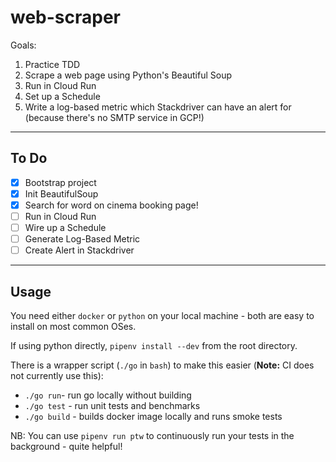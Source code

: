 # web-scraper

Goals:

1. Practice TDD
2. Scrape a web page using Python's Beautiful Soup
3. Run in Cloud Run
4. Set up a Schedule
5. Write a log-based metric which Stackdriver can have an alert for (because there's no SMTP service in GCP!)

---

## To Do

- [x] Bootstrap project
- [x] Init BeautifulSoup
- [x] Search for word on cinema booking page!
- [ ] Run in Cloud Run
- [ ] Wire up a Schedule
- [ ] Generate Log-Based Metric
- [ ] Create Alert in Stackdriver

---

## Usage

You need either `docker` or `python` on your local machine - both are easy to install on most common OSes.

If using python directly, `pipenv install --dev` from the root directory.

There is a wrapper script (`./go` in `bash`) to make this easier (**Note:** CI does not currently use this):

- `./go run`- run go locally without building
- `./go test` - run unit tests and benchmarks
- `./go build` - builds docker image locally and runs smoke tests

NB: You can use `pipenv run ptw` to continuously run your tests in the background - quite helpful!

